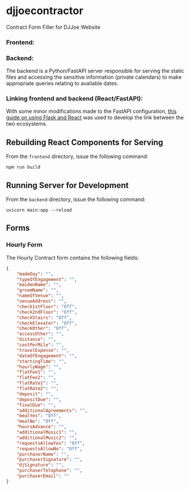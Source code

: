 # djjoecontractor

Contract Form Filler for DJJoe Website

### Frontend:

### Backend:
The backend is a Python/FastAPI server responsible for serving the static files
and accessing the sensitive information (private calendars) to make appropriate
queries relating to available dates.

### Linking frontend and backend (React/FastAPI):
With some minor modifications made to the FastAPI configuration,
[this guide on using Flask and React](https://blog.learningdollars.com/2019/11/29/how-to-serve-a-reactapp-with-a-flask-server/)
was used to develop the link between the two ecosystems.

## Rebuilding React Components for Serving

From the `frontend` directory, issue the following command:

```shell
npm run build
```

## Running Server for Development

From the `backend` directory, issue the following command:

```shell
uvicorn main:app --reload
```

## Forms

### Hourly Form

The Hourly Contract form contains the following fields:

```json
{
    "madeDay": "",
    "typeOfEngagement": "",
    "maidenName": "",
    "groomName": "",
    "nameOfVenue": "",
    "venueAddress": "",
    "check1stFloor": "Off",
    "check2ndFloor": "Off",
    "checkStairs": "Off",
    "checkElevator": "Off",
    "checkOther": "Off",
    "accessOther": "",
    "distance": "",
    "costPerMile": "",
    "travelExpense": "",
    "dateOfEngagement": "",
    "startingTime": "",
    "hourlyWage": "",
    "flatFee1": "",
    "flatFee2": "",
    "flatRate1": "",
    "flatRate2": "",
    "deposit": "",
    "depositDue": "",
    "finalDue": "",
    "additionalAgreements": "",
    "mealYes": "Off",
    "mealNo": "Off",
    "hoursAdvance": "",
    "additionalMusic1": "",
    "additionalMusic2": "",
    "requestsAllowYes": "Off",
    "requestsAllowNo": "Off",
    "purchaserName": "",
    "purchaserSignature": "",
    "djSignature": "",
    "purchaserTelephone": "",
    "purchaserEmail": ""
}
```